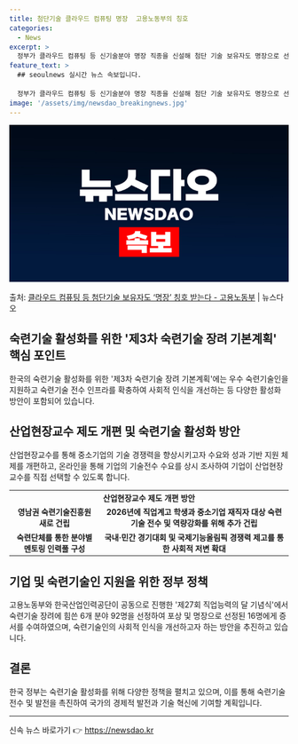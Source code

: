 ```yaml
---
title: 첨단기술 클라우드 컴퓨팅 명장  고용노동부의 칭호
categories:
  - News
excerpt: >
  정부가 클라우드 컴퓨팅 등 신기술분야 명장 직종을 신설해 첨단 기술 보유자도 명장으로 선정한다. 또 기업현장…
feature_text: >
  ## seoulnews 실시간 뉴스 속보입니다.

  정부가 클라우드 컴퓨팅 등 신기술분야 명장 직종을 신설해 첨단 기술 보유자도 명장으로 선정한다. 또 기업현장…
image: '/assets/img/newsdao_breakingnews.jpg'
---
```


![뉴스다오 속보](/assets/img/newsdao_breakingnews.jpg)

<p>출처: <a href="https://newsdao.kr/3098" rel="dofollow">클라우드 컴퓨팅 등 첨단기술 보유자도 ‘명장’ 칭호 받는다 - 고용노동부</a> | 뉴스다오</p>

<h2 data-ke-size="size26">숙련기술 활성화를 위한 '제3차 숙련기술 장려 기본계획' 핵심 포인트</h2>
<p data-ke-size="size16">한국의 숙련기술 활성화를 위한 '제3차 숙련기술 장려 기본계획'에는 우수 숙련기술인을 지원하고 숙련기술 전수 인프라를 확충하여 사회적 인식을 개선하는 등 다양한 활성화 방안이 포함되어 있습니다.</p>

<h2 data-ke-size="size26">산업현장교수 제도 개편 및 숙련기술 활성화 방안</h2>
<p data-ke-size="size16">산업현장교수를 통해 중소기업의 기술 경쟁력을 향상시키고자 수요와 성과 기반 지원 체제를 개편하고, 온라인을 통해 기업의 기술전수 수요를 상시 조사하여 기업이 산업현장교수를 직접 선택할 수 있도록 합니다.</p>

<table>
  <tr>
    <th colspan="2" style="text-align: center;">산업현장교수 제도 개편 방안</th>
  </tr>
  <tr>
    <td style="text-align: center; height: 17px;"><b>영남권 숙련기술진흥원 새로 건립</b></td>
    <td style="text-align: center; height: 17px;"><b>2026년에 직업계고 학생과 중소기업 재직자 대상 숙련기술 전수 및 역량강화를 위해 추가 건립</b></td>
  </tr>
  <tr>
    <td style="text-align: center; height: 17px;"><b>숙련단체를 통한 분야별 멘토링 인력풀 구성</b></td>
    <td style="text-align: center; height: 17px;"><b>국내·민간 경기대회 및 국제기능올림픽 경쟁력 제고를 통한 사회적 저변 확대</b></td>
  </tr>
</table>

<h2 data-ke-size="size26">기업 및 숙련기술인 지원을 위한 정부 정책</h2>
<p data-ke-size="size16">고용노동부와 한국산업인력공단이 공동으로 진행한 '제27회 직업능력의 달 기념식'에서 숙련기술 장려에 힘쓴 6개 분야 92명을 선정하여 포상 및 명장으로 선정된 16명에게 증서를 수여하였으며, 숙련기술인의 사회적 인식을 개선하고자 하는 방안을 추진하고 있습니다.</p>

<h2 data-ke-size="size26">결론</h2>
<p data-ke-size="size16">한국 정부는 숙련기술 활성화를 위해 다양한 정책을 펼치고 있으며, 이를 통해 숙련기술 전수 및 발전을 촉진하여 국가의 경제적 발전과 기술 혁신에 기여할 계획입니다.</p>

<hr>
<p data-ke-size="size16"></p>
 

신속 뉴스 바로가기 👉 <a href="https://newsdao.kr" rel="dofollow">https://newsdao.kr</a>


